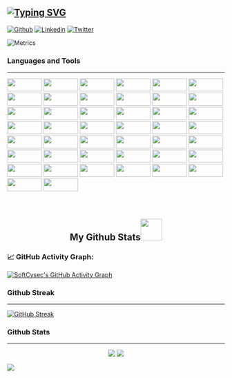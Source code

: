 [![Typing SVG](https://readme-typing-svg.demolab.com?font=Dancing+Script&weight=900&size=24&duration=3000&pause=840&color=F8F8F8FF&background=000000FF&vCenter=true&width=1000&height=83&lines=Hello%2C+This+is+Dedan+Okware;I'm+a+passionate+Software+Engineer;Interested+in+learning+new+technologies+in+tech)](https://git.io/typing-svg)
----------------------------------------------------------------------------------------------------------------------------
[![Github](https://img.shields.io/badge/-Github-000?style=flat&logo=Github&logoColor=white)](https://github.com/SoftCysec)
[![Linkedin](https://img.shields.io/badge/-LinkedIn-blue?style=flat&logo=Linkedin&logoColor=white)](https://www.linkedin.com/in/softcysec-dedan-okware/)
[![Twitter](https://img.shields.io/badge/-Twitter-1ca0f1?style=flat-square&labelColor=1ca0f1&logo=twitter&logoColor=white&link=https://twitter.com/Dedan_O_Okware)](https://twitter.com/Dedan_O_Okware)

![Metrics](https://metrics.lecoq.io/SoftCysec?template=classic&isocalendar=1&notable=1&base=header%2C%20activity%2C%20community%2C%20repositories%2C%20metadata&base.indepth=false&base.hireable=false&base.skip=false&isocalendar=false&isocalendar.duration=half-year&notable=false&notable.from=organization&notable.repositories=false&notable.indepth=false&notable.types=commit&notable.self=false&config.timezone=Africa%2FNairobi)


### Languages and Tools
----------------------------------------------------------------------------------------------------------------------------
<p align="left">
    <!-- Existing Logos with Corrections -->
    <img src="https://img.shields.io/badge/-Laravel-black?style=flat-square&logo=laravel&logoColor=white" width="80" height="30"/>
    <img src="https://img.shields.io/badge/-HTML5-black?style=flat-square&logo=html5&logoColor=white" width="80" height="30"/>
    <img src="https://img.shields.io/badge/-CSS3-black?style=flat-square&logo=css3&logoColor=white" width="80" height="30"/>
    <img src="https://img.shields.io/badge/-JavaScript-black?style=flat-square&logo=javascript" width="80" height="30"/>
    <img src="https://img.shields.io/badge/-Vue.js-black?style=flat-square&logo=vue.js&logoColor=white" width="80" height="30"/>
    <img src="https://img.shields.io/badge/-Next.js-black?style=flat-square&logo=next.js" width="80" height="30"/>
    <img src="https://img.shields.io/badge/-Adonisjs-black?style=flat-square&logo=adonisjs" width="80" height="30"/>
    <img src="https://img.shields.io/badge/-Nuxt-black?style=flat-square&logo=nuxtjs" width="80" height="30"/>
    <img src="https://img.shields.io/badge/-React-black?style=flat-square&logo=react" width="80" height="30"/>
    <img src="https://img.shields.io/badge/-MongoDB-black?style=flat-square&logo=MongoDB" width="80" height="30"/>
    <img src="https://img.shields.io/badge/-Golang-black?style=flat-square&logo=Go" width="80" height="30"/>
    <img src="https://img.shields.io/badge/-Python-black?style=flat-square&logo=Python" width="80" height="30"/>
    <img src="https://img.shields.io/badge/-Flask-black?style=flat-square&logo=Flask" width="80" height="30"/>
    <img src="https://img.shields.io/badge/-Streamlit-black?style=flat-square&logo=Streamlit" width="80" height="30"/>
    <img src="https://img.shields.io/badge/-Django-black?style=flat-square&logo=Django" width="80" height="30"/>
    <img src="https://img.shields.io/badge/-Dart-black?style=flat-square&logo=Dart" width="80" height="30"/>
    <img src="https://img.shields.io/badge/-PHP-black?style=flat-square&logo=PHP" width="80" height="30"/>
    <img src="https://img.shields.io/badge/-Flutter-black?style=flat-square&logo=Flutter" width="80" height="30"/>
    <img src="https://img.shields.io/badge/-MySQL-black?style=flat-square&logo=mysql" width="80" height="30"/>
    <img src="https://img.shields.io/badge/-PostgreSQL-black?style=flat-square&logo=postgresql" width="80" height="30"/>
    <img src="https://img.shields.io/badge/-Prisma-black?style=flat-square&logo=prisma" width="80" height="30"/>
    <img src="https://img.shields.io/badge/-Dialogflow-black?style=flat-square&logo=Dialogflow" width="80" height="30"/>
    <img src="https://img.shields.io/badge/-Tensorflow-black?style=flat-square&logo=Tensorflow" width="80" height="30"/>
    <img src="https://img.shields.io/badge/-Linux-black?style=flat-square&logo=Linux" width="80" height="30"/>
    <img src="https://img.shields.io/badge/-GitHub-black?style=flat-square&logo=GitHub" width="80" height="30"/>
    <img src="https://img.shields.io/badge/-Visual Studio Code-black?style=flat-square&logo=Visual-Studio-Code" width="80" height="30"/>
    <img src="https://img.shields.io/badge/-Microsoft Azure-black?style=flat-square&logo=Microsoft-Azure" width="80" height="30"/>
    <img src="https://img.shields.io/badge/-Docker-black?style=flat-square&logo=Docker" width="80" height="30"/>
    <img src="https://img.shields.io/badge/-QGIS-black?style=flat-square&logo=QGIS" width="80" height="30"/>
    <img src="https://img.shields.io/badge/-GeoDjango-black?style=flat-square&logo=Django" width="80" height="30"/>
    <img src="https://img.shields.io/badge/-Figma-black?style=flat-square&logo=Figma" width="80" height="30"/>
    <img src="https://img.shields.io/badge/-FlutterFlow-black?style=flat-square&logo=FlutterFlow" width="80" height="30"/>
    <img src="https://img.shields.io/badge/-IBM Cloud-black?style=flat-square&logo=IBM" width="80" height="30"/>
    <img src="https://img.shields.io/badge/-Microsoft Excel-black?style=flat-square&logo=microsoft-excel" width="80" height="30"/>
    <img src="https://img.shields.io/badge/-Apache Kafka-black?style=flat-square&logo=apachekafka" width="80" height="30"/>
    <img src="https://img.shields.io/badge/-Apache Spark-black?style=flat-square&logo=apachespark" width="80" height="30"/>
    <img src="https://img.shields.io/badge/-Google Cloud-black?style=flat-square&logo=google-cloud" width="80" height="30"/>
    <img src="https://img.shields.io/badge/-Amazon AWS-black?style=flat-square&logo=amazon-aws" width="80" height="30"/>
    <img src="https://img.shields.io/badge/-Kubernetes-black?style=flat-square&logo=kubernetes" width="80" height="30"/>
    <img src="https://img.shields.io/badge/-Pandas-black?style=flat-square&logo=pandas" width="80" height="30"/>
    <img src="https://img.shields.io/badge/-Scikit Learn-black?style=flat-square&logo=scikit-learn" width="80" height="30"/>
    <img src="https://img.shields.io/badge/-Git-black?style=flat-square&logo=git" width="80" height="30"/>
    <img src="https://img.shields.io/badge/-JIRA-black?style=flat-square&logo=jira" width="80" height="30"/>
    <img src="https://img.shields.io/badge/-Confluence-black?style=flat-square&logo=confluence" width="80" height="30"/>
</p><br />

<h2 align="center">
  My Github Stats<img src="https://media.giphy.com/media/VgCDAzcKvsR6OM0uWg/giphy.gif" width="50">
</h2>

### 📈 GitHub Activity Graph:
[![SoftCysec's GitHub Activity Graph](https://github-readme-activity-graph.vercel.app/graph?username=SoftCysec)](https://github.com/SoftCysec)



### Github Streak
----------------------------------------------------------------------------------------------------------------------------
[![GitHub Streak](https://github-readme-streak-stats.herokuapp.com?user=SoftCysec&theme=radical&hide_border=true)](https://git.io/streak-stats)

### Github Stats
----------------------------------------------------------------------------------------------------------------------------
<p align = "center">
  <img  src = "https://github-readme-stats.vercel.app/api?username=SoftCysec&show_icons=true&theme=radical&line_height=27">
  <img src = "https://github-readme-stats.vercel.app/api/top-langs/?username=SoftCysec&hide=dart,django,javascript,html,css,scss,pythonless&theme=radical">
</p>

<!--   profile-green-animate -->
![](./profile-3d-contrib/profile-green-animate.svg)



